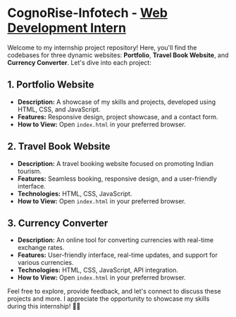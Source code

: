 
# CognoRise-Infotech - <ins>Web Development Intern</ins>

Welcome to my internship project repository! Here, you'll find the codebases for three dynamic websites: **Portfolio**, **Travel Book Website**, and **Currency Converter**. Let's dive into each project:

## 1. Portfolio Website
- **Description:** A showcase of my skills and projects, developed using HTML, CSS, and JavaScript.
- **Features:** Responsive design, project showcase, and a contact form.
- **How to View:** Open `index.html` in your preferred browser.

## 2. Travel Book Website
- **Description:** A travel booking website focused on promoting Indian tourism.
- **Features:** Seamless booking, responsive design, and a user-friendly interface.
- **Technologies:** HTML, CSS, JavaScript.
- **How to View:** Open `index.html` in your preferred browser.

## 3. Currency Converter
- **Description:** An online tool for converting currencies with real-time exchange rates.
- **Features:** User-friendly interface, real-time updates, and support for various currencies.
- **Technologies:** HTML, CSS, JavaScript, API integration.
- **How to View:** Open `index.html` in your preferred browser.

Feel free to explore, provide feedback, and let's connect to discuss these projects and more. I appreciate the opportunity to showcase my skills during this internship! 🚀🌐
